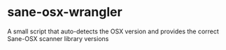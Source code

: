sane-osx-wrangler
=================

A small script that auto-detects the OSX version and provides the correct Sane-OSX scanner library versions
